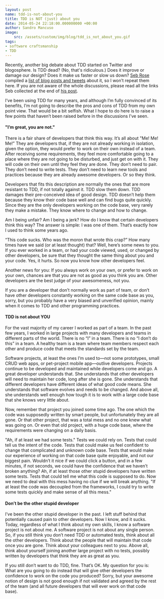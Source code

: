 ```yaml
---
layout: post
name: tdd-is-not-about-you
title: TDD is NOT (just) about you
date: 2014-05-24 22:18:00.000000000 +00:00
author: Sandro Mancuso
image:
    src: /assets/custom/img/blog/tdd_is_not_about_you.gif
tags:
- software craftsmanship
- TDD
---
```


Recently, another big debate about TDD started on Twitter and blogosphere. Is TDD dead? (No, that's ridiculous.) Does it improve or damage our design? Does it make us faster or slow us down? [Seb Rose](http://twitter.com/sebrose) compiled a [list of blog posts and tweets](http://claysnow.co.uk/to-tdd-or-not-to-tdd/) about it, so I won’t repeat them here. If you are not aware of the whole discussions, please read all the links Seb collected at the end of [his post](http://claysnow.co.uk/to-tdd-or-not-to-tdd/).

I’ve been using TDD for many years, and although I’m fully convinced of its benefits, I’m not going to describe the pros and cons of TDD from my own point view. That would be a bit selfish. What I hope to do here is to raise a few points that haven’t been raised before in the discussions I’ve seen.

#### "I’m great, you are not."

There is a fair share of developers that think this way. It’s all about "Me! Me! Me!” They are developers that, if they are not already working in isolation, given the option, they would prefer to work on their own instead of a team. After receiving some requirements, they feel more comfortable going to a place where they are not going to be disturbed, and just get on with it. They will code on their own until they feel they are done. They don’t need to pair. They don’t need to write tests. They don’t need to learn new tools and practices because they are already awesome developers. Or so they think.

Developers that fits this description are normally the ones that are more resistant to TDD, if not totally against it. TDD slow them down. TDD damages their pre-conceived idea of good design. TDD doesn’t help them because they know their code base well and can find bugs quite quickly. Since they are the only developers working on the code base, very rarely they make a mistake. They know where to change and how to change.

Am I being unfair? Am I being a jerk? How do I know that certain developers think this way? The answer is simple: I was one of them. That’s exactly how I used to think some years ago.

“This code sucks. Who was the moron that wrote this crap?” How many times have we said (or at least thought) that? Well, here’s some news to you. If you ever worked in a team, or had your code viewed, used, or changed by other developers, be sure that they thought the same thing about you and your code. Yes, it hurts. So now you know how other developers feel.

Another news for you: If you always work on your own, or prefer to work on your own, chances are that you are not as good as you think you are. Other developers are the best judge of your awesomeness, not you.

If you are a developer that don’t normally work as part of team, or don’t have other developers constantly working on the same code base as you, sorry, but you probably have a very biased and unverified opinion, mainly when it comes to TDD and other programming practices.

#### TDD is not about YOU

For the vast majority of my career I worked as part of a team. In the past few years, I worked in large projects with many developers and teams in different parts of the world. There is no “I” in a team. There is no “I don’t do this” in a team. A healthy team is a team where team members respect each other and produce code that meets the standards set by the team.

Software projects, at least the ones I’m used to—not some prototypes, small CRUD web apps, or pet-project mobile app—outlive developers. Projects continue to be developed and maintained while developers come and go. A great developer understands that. She understands that other developers will need to maintain her code, long after she is gone. She understands that different developers have different ideas of what good code means. She understands that software evolves and needs to be changed. And above all, she understands well enough how tough it is to work with a large code base that she knows very little about.

Now, remember that project you joined some time ago. The one which the code was supposedly written by smart people, but unfortunately they are all gone. Or that other project, that was a total mess and no one knew what was going on. Or even that old project, with a huge code base, where the requirements were changing on a daily basis.

"Ah, if at least we had some tests." Tests we could rely on. Tests that could tell us the intent of the code. Tests that could make us feel confident to change that complicated and unknown code base. Tests that would make our experience of working on that code base quite enjoyable, and not our biggest pain. Wouldn’t it nice if we could click a button, and in a few minutes, if not seconds, we could have the confidence that we haven’t broken anything? Ah, if at least those other stupid developers have written some tests. Tests that could tell me what this code is supposed to do. Now we need to deal with this mess having no clue if we will break anything. "If at least the code was decoupled from the frameworks, I could try to write some tests quickly and make sense of all this mess."

#### Don’t be the other stupid developer

I’ve been the other stupid developer in the past. I left stuff behind that potentially caused pain to other developers. Now I know, and it sucks. Today, regardless of what I think about my own skills, I know a software project is not about me. A software project is not about any single person. So, if you still think you don’t need TDD or automated tests, think about all the other developers. Think about the people that will maintain that code once you are gone. Think about your colleagues next to you. Above all, think about yourself joining another large project with no tests, possibly written by developers that think they are as great as you.

If you still don’t want to do TDD, fine. That’s OK. My question for you is: What are you going to do instead that will give other developers the confidence to work on the code you produced? Sorry, but your awesome notion of design is not good enough if not validated and agreed by the rest of the team (and all future developers that will ever work on that code base).

